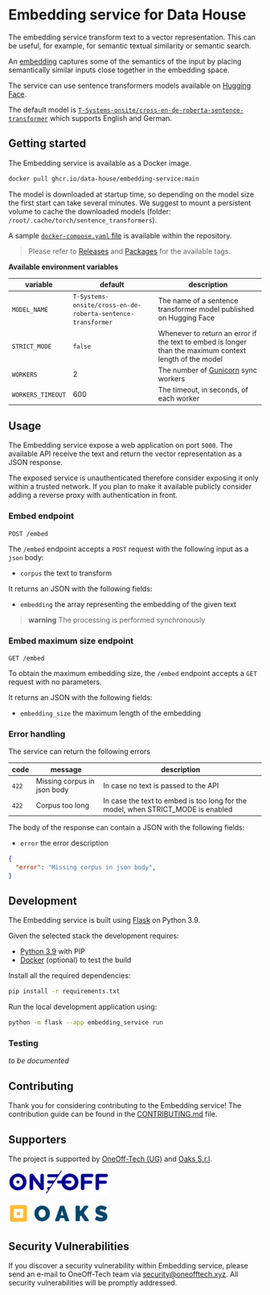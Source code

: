 # Embedding service for Data House

The embedding service transform text to a vector representation. This can be useful, for example, for semantic textual similarity or semantic search.

An [embedding](https://developers.google.com/machine-learning/crash-course/embeddings/video-lecture) captures some of the semantics of the input by placing semantically similar inputs close together in the embedding space. 

The service can use sentence transformers models available on [Hugging Face](https://huggingface.co/).

The default model is 
[`T-Systems-onsite/cross-en-de-roberta-sentence-transformer`](https://huggingface.co/T-Systems-onsite/cross-en-de-roberta-sentence-transformer) 
which supports English and German.


## Getting started

The Embedding service is available as a Docker image.

```bash
docker pull ghcr.io/data-house/embedding-service:main
```

The model is downloaded at startup time, so depending on the model size the first start can take several minutes. We suggest to mount a persistent volume to cache the downloaded models (folder: `/root/.cache/torch/sentence_transformers`).

A sample [`docker-compose.yaml` file](./docker-compose.yaml) is available within the repository.




> Please refer to [Releases](https://github.com/data-house/embedding-service/releases) and [Packages](https://github.com/data-house/embedding-service/pkgs/container/embedding-service) for the available tags.


**Available environment variables**

| variable | default | description |
|------|---------|-------------|
| `MODEL_NAME` | `T-Systems-onsite/cross-en-de-roberta-sentence-transformer` | The name of a sentence transformer model published on Hugging Face |
| `STRICT_MODE` | `false` | Whenever to return an error if the text to embed is longer than the maximum context length of the model |
| `WORKERS` | 2 | The number of [Gunicorn](https://docs.gunicorn.org/en/latest/settings.html#worker-class) sync workers |
| `WORKERS_TIMEOUT` | 600 | The timeout, in seconds, of each worker |


## Usage

The Embedding service expose a web application on port `5000`. The available API receive the text and return the vector representation as a JSON response.

The exposed service is unauthenticated therefore consider exposing it only within a trusted network. If you plan to make it available publicly consider adding a reverse proxy with authentication in front.

### Embed endpoint

```
POST /embed
```

The `/embed` endpoint accepts a `POST` request with the following input as a `json` body:

- `corpus` the text to transform

It returns an JSON with the following fields:

- `embedding` the array representing the embedding of the given text


> **warning** The processing is performed synchronously

### Embed maximum size endpoint

```
GET /embed
```

To obtain the maximum embedding size, the `/embed` endpoint accepts a `GET` request with no parameters.

It returns an JSON with the following fields:

- `embedding_size` the maximum length of the embedding


### Error handling

The service can return the following errors

| code | message | description |
|------|---------|-------------|
| `422` | Missing corpus in json body | In case no text is passed to the API |
| `422` | Corpus too long | In case the text to embed is too long for the model, when STRICT_MODE is enabled  |


The body of the response can contain a JSON with the following fields:

- `error` the error description

```json
{
  "error": "Missing corpus in json body",
}
```

## Development

The Embedding service is built using [Flask](https://flask.palletsprojects.com/) on Python 3.9.

Given the selected stack the development requires:

- [Python 3.9](https://www.python.org/) with PIP
- [Docker](https://www.docker.com/) (optional) to test the build


Install all the required dependencies:

```bash
pip install -r requirements.txt
```

Run the local development application using:

```bash
python -m flask --app embedding_service run
```

### Testing

_to be documented_


## Contributing

Thank you for considering contributing to the Embedding service! The contribution guide can be found in the [CONTRIBUTING.md](./.github/CONTRIBUTING.md) file.


## Supporters

The project is supported by [OneOff-Tech (UG)](https://oneofftech.de) and [Oaks S.r.l](https://www.oaks.cloud/).

<p align="left"><a href="https://oneofftech.de" target="_blank"><img src="https://raw.githubusercontent.com/OneOffTech/.github/main/art/oneofftech-logo.svg" width="200"></a></p>

<p align="left"><a href="https://www.oaks.cloud" target="_blank"><img src="https://raw.githubusercontent.com/data-house/embedding-service/main/.github/art/oaks-logo.svg" width="200"></a></p>


## Security Vulnerabilities

If you discover a security vulnerability within Embedding service, please send an e-mail to OneOff-Tech team via [security@oneofftech.xyz](mailto:security@oneofftech.xyz). All security vulnerabilities will be promptly addressed.

